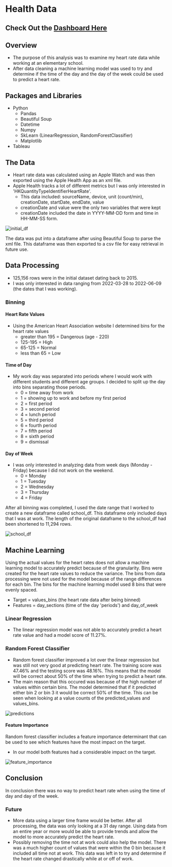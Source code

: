 # Health Data

## Check Out the [Dashboard Here](https://public.tableau.com/shared/NHTTPYNGP?:display_count=n&:origin=viz_share_link "Dashboard Here")

## Overview
- The purpose of this analysis was to examine my heart rate data while working at an elementary school. 
- After data cleaning a machine learning model was used to try and determine if the time of the day and the day of the week could be used to predict a heart rate. 

## Packages and Libraries
- Python
  - Pandas
  - Beautiful Soup
  - Datetime
  - Numpy
  - SkLearn (LinearRegression, RandomForestClassifier)
  - Matplotlib
 - Tableau

## The Data
- Heart rate data was calculated using an Apple Watch and was then exported using the Apple Health App as an xml file.
- Apple Health tracks a lot of different metrics but I was only interested in 'HKQuantityTypeIdentifierHeartRate'.
  - This data included: sourceName, device, unit (count/min), creationDate, startDate, endDate, value
  - creationDate and value were the only two variables that were kept
  - creationDate included the date in YYYY-MM-DD form and time in HH-MM-SS form.

![initial_df](https://github.com/bmcnamee96/health_data/blob/main/Pictures/initial_df.png)

The data was put into a dataframe after using Beautiful Soup to parse the xml file.  This dataframe was then exported to a csv file for easy retrieval in future use.

## Data Processing
- 125,156 rows were in the initial dataset dating back to 2015.  
- I was only interested in data ranging from 2022-03-28 to 2022-06-09 (the dates that I was working).

### Binning
#### Heart Rate Values
- Using the American Heart Association website I determined bins for the heart rate values
  - greater than 195 = Dangerous (age - 220)
  - 125-195 = High
  - 65-125 = Normal
  - less than 65 = Low

#### Time of Day
- My work day was separated into periods where I would work with different students and different age groups. I decided to split up the day into bins separating those periods.
  - 0 = time away from work
  - 1 = showing up to work and before my first period
  - 2 = first period
  - 3 = second period
  - 4 = lunch period
  - 5 = third period
  - 6 = fourth period
  - 7 = fifth period
  - 8 = sixth period
  - 9 = dismissal

#### Day of Week
- I was only interested in analyzing data from week days (Monday - Friday) because I did not work on the weekend.
  - 0 = Monday
  - 1 = Tuesday
  - 2 = Wednesday
  - 3 = Thursday
  - 4 = Friday

After all binning was completed, I used the date range that I worked to create a new dataframe called school_df. This dataframe only included days that I was at work. The length of the original dataframe to the school_df had been shortened to 11,294 rows.

![school_df](https://github.com/bmcnamee96/health_data/blob/main/Pictures/school_df.png)

## Machine Learning
Using the actual values for the heart rates does not allow a machine learning model to accurately predict because of the granularity. Bins were created for the heart rate values to reduce the variance.  The bins from data processing were not used for the model because of the range differences for each bin. The bins for the machine learning model used 8 bins that were evenly spaced.

- Target = values_bins (the heart rate data after being binned)
- Features = day_sections (time of the day 'periods') and day_of_week

### Linear Regression
- The linear regression model was not able to accurately predict a heart rate value and had a model score of 11.27%.

### Random Forest Classifier
- Random forest classifier improved a lot over the linear regression but was still not very good at predicting heart rate. The training score was 47.46% and the testing score was 48.16%.  This means that the model will be correct about 50% of the time when trying to predict a heart rate.
- The main reason that this occured was because of the high number of values within certain bins.  The model determined that if it predicted either bin 2 or bin 3 it would be correct 50% of the time.  This can be seen when looking at a value counts of the predicted_values and values_bins.

![predictions](https://github.com/bmcnamee96/health_data/blob/main/Pictures/predictions.png)

#### Feature Importance
Random forest classifier includes a feature importance determinant that can be used to see which features have the most impact on the target. 
- In our model both features had a considerable impact on the target.

![feature_importance](https://github.com/bmcnamee96/health_data/blob/main/Pictures/features.png)

## Conclusion
In conclusion there was no way to predict heart rate when using the time of day and day of the week.

### Future 
- More data using a larger time frame would be better. After all processing, the data was only looking at a 31 day range. Using data from an entire year or more would be able to provide trends and allow the model to more accurately predict the heart rate.
- Possibly removing the time not at work could also help the model. There was a much higher count of values that were within the 0 bin because it included all time not at work. This data was left in to try and determine if the heart rate changed drastically while at or off of work.
